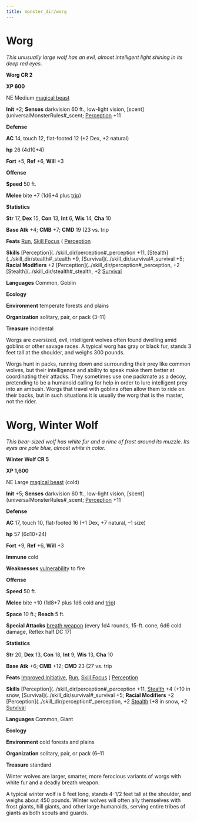 ```yaml
---
title: monster_dir/worg
---
```

# Worg

_This unusually large wolf has an evil, almost intelligent light shining in its deep red eyes._

**Worg CR 2**

**XP 600**

NE Medium [magical beast](creatureTypes#_magical-beast)

**Init** +2; **Senses** darkvision 60 ft., low-light vision, [scent](universalMonsterRules#_scent; [Perception](../skill_dir/perception#_perception) +11

**Defense**

**AC** 14, touch 12, flat-footed 12 (+2 Dex, +2 natural)

**hp** 26 (4d10+4)

**Fort** +5, **Ref** +6, **Will** +3

**Offense**

**Speed** 50 ft.

**Melee** bite +7 (1d6+4 plus [trip](universalMonsterRules#_trip))

**Statistics**

**Str** 17, **Dex** 15, **Con** 13, **Int** 6, **Wis** 14, **Cha** 10

**Base Atk** +4; **CMB** +7; **CMD** 19 (23 vs. trip

**Feats** [Run](../feats#_run), [Skill Focus](../feats#_skill-focus) ( [Perception](../skill_dir/perception#_perception)

**Skills** [Perception](../skill_dir/perception#_perception +11, [Stealth](../skill_dir/stealth#_stealth +9, [Survival](../skill_dir/survival#_survival +5; **Racial Modifiers** +2 [Perception](../skill_dir/perception#_perception, +2 [Stealth](../skill_dir/stealth#_stealth, +2 [Survival](../skill_dir/survival#_survival)

**Languages** Common, Goblin

**Ecology**

**Environment** temperate forests and plains

**Organization** solitary, pair, or pack (3–11)

**Treasure** incidental

Worgs are oversized, evil, intelligent wolves often found dwelling amid goblins or other savage races. A typical worg has gray or black fur, stands 3 feet tall at the shoulder, and weighs 300 pounds.

Worgs hunt in packs, running down and surrounding their prey like common wolves, but their intelligence and ability to speak make them better at coordinating their attacks. They sometimes use one packmate as a decoy, pretending to be a humanoid calling for help in order to lure intelligent prey into an ambush. Worgs that travel with goblins often allow them to ride on their backs, but in such situations it is usually the worg that is the master, not the rider.

# Worg, Winter Wolf

_This bear-sized wolf has white fur and a rime of frost around its muzzle. Its eyes are pale blue, almost white in color._

**Winter Wolf CR 5**

**XP 1,600**

NE Large [magical beast](creatureTypes#_magical-beast) (cold)

**Init** +5; **Senses** darkvision 60 ft., low-light vision, [scent](universalMonsterRules#_scent; [Perception](../skill_dir/perception#_perception) +11

**Defense**

**AC** 17, touch 10, flat-footed 16 (+1 Dex, +7 natural, –1 size)

**hp** 57 (6d10+24)

**Fort** +9, **Ref** +6, **Will** +3

**Immune** cold

**Weaknesses** [vulnerability](universalMonsterRules#_vulnerabilties) to fire

**Offense**

**Speed** 50 ft.

**Melee** bite +10 (1d8+7 plus 1d6 cold and [trip](universalMonsterRules#_trip))

**Space** 10 ft.; **Reach** 5 ft.

**Special Attacks** [breath weapon](universalMonsterRules#_breath-weapon) (every 1d4 rounds, 15-ft. cone, 6d6 cold damage, Reflex half DC 17)

**Statistics**

**Str** 20, **Dex** 13, **Con** 18, **Int** 9, **Wis** 13, **Cha** 10

**Base Atk** +6; **CMB** +12; **CMD** 23 (27 vs. trip

**Feats** [Improved Initiative](../feats#_improved-initiative), [Run](../feats#_run), [Skill Focus](../feats#_skill-focus) ( [Perception](../skill_dir/perception#_perception)

**Skills** [Perception](../skill_dir/perception#_perception +11, [Stealth](../skill_dir/stealth#_stealth) +4 (+10 in snow, [Survival](../skill_dir/survival#_survival +5; **Racial Modifiers** +2 [Perception](../skill_dir/perception#_perception, +2 [Stealth](../skill_dir/stealth#_stealth) (+8 in snow, +2 [Survival](../skill_dir/survival#_survival)

**Languages** Common, Giant

**Ecology**

**Environment** cold forests and plains

**Organization** solitary, pair, or pack (6–11

**Treasure** standard

Winter wolves are larger, smarter, more ferocious variants of worgs with white fur and a deadly breath weapon.

A typical winter wolf is 8 feet long, stands 4-1/2 feet tall at the shoulder, and weighs about 450 pounds. Winter wolves will often ally themselves with frost giants, hill giants, and other large humanoids, serving entire tribes of giants as both scouts and guards.

